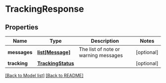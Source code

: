 # TrackingResponse

## Properties

Name | Type | Description | Notes
------------ | ------------- | ------------- | -------------
**messages** | [**list[Message]**](Message.md) | The list of note or warning messages | [optional] 
**tracking** | [**TrackingStatus**](TrackingStatus.md) |  | [optional] 

[[Back to Model list]](../README.md#documentation-for-models) [[Back to README]](../README.md)

